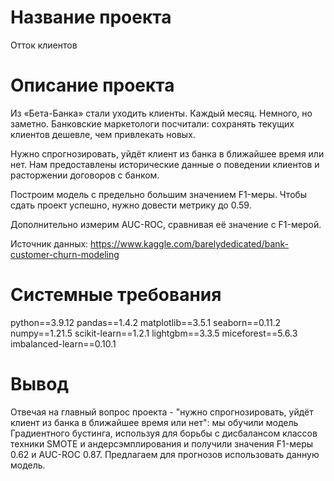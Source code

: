 # Название проекта

Отток клиентов

# Описание проекта 

Из «Бета-Банка» стали уходить клиенты. Каждый месяц. Немного, но заметно. Банковские маркетологи посчитали: сохранять текущих клиентов дешевле, чем привлекать новых.

Нужно спрогнозировать, уйдёт клиент из банка в ближайшее время или нет. Нам предоставлены исторические данные о поведении клиентов и расторжении договоров с банком.

Построим модель с предельно большим значением F1-меры. Чтобы сдать проект успешно, нужно довести метрику до 0.59.

Дополнительно измерим AUC-ROC, сравнивая её значение с F1-мерой.

Источник данных: https://www.kaggle.com/barelydedicated/bank-customer-churn-modeling

   
# Системные требования 

python==3.9.12
pandas==1.4.2
matplotlib==3.5.1
seaborn==0.11.2
numpy==1.21.5
scikit-learn==1.2.1
lightgbm==3.3.5
miceforest==5.6.3
imbalanced-learn==0.10.1

# Вывод 

 Отвечая на главный вопрос проекта - "нужно спрогнозировать, уйдёт клиент из банка в ближайшее время или нет":
 мы обучили модель Градиентного бустинга, используя для борьбы с дисбалансом классов техники SMOTE и андерсэмплирования и получили значения F1-меры 0.62 и AUC-ROC 0.87.
 Предлагаем для прогнозов использовать данную модель.
